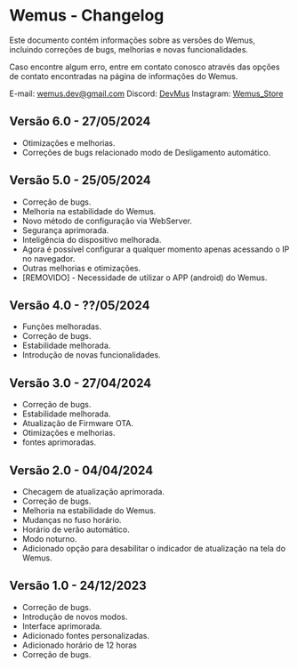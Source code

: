 # Wemus - Changelog

Este documento contém informações sobre as versões do Wemus, incluindo correções de bugs, melhorias e novas funcionalidades.

Caso encontre algum erro, entre em contato conosco através das opções de contato encontradas na página de informações do Wemus. 

E-mail: [wemus.dev@gmail.com](mailto:wemus.dev@gmail.com?subject=Help%20with%20Wemus)
Discord: [DevMus](https://discord.com/users/692385957592432691)
Instagram: [Wemus_Store](https://www.instagram.com/wemus_store)

## Versão 6.0 - 27/05/2024

- Otimizações e melhorias.
- Correções de bugs relacionado modo de Desligamento automático.
  
## Versão 5.0 - 25/05/2024

- Correção de bugs.
- Melhoria na estabilidade do Wemus.
- Novo método de configuração via WebServer.
- Segurança aprimorada.
- Inteligência do dispositivo melhorada.
- Agora é possível configurar a qualquer momento apenas acessando o IP no navegador.
- Outras melhorias e otimizações.
- [REMOVIDO] - Necessidade de utilizar o APP (android) do Wemus.

## Versão 4.0 - ??/05/2024

- Funções melhoradas.
- Correção de bugs.
- Estabilidade melhorada.
- Introdução de novas funcionalidades.

## Versão 3.0 - 27/04/2024

- Correção de bugs.
- Estabilidade melhorada.
- Atualização de Firmware OTA.
- Otimizações e melhorias.
- fontes aprimoradas.

## Versão 2.0 - 04/04/2024

- Checagem de atualização aprimorada.
- Correção de bugs.
- Melhoria na estabilidade do Wemus.
- Mudanças no fuso horário.
- Horário de verão automático.
- Modo noturno.
- Adicionado opção para desabilitar o indicador de atualização na tela do Wemus.

## Versão 1.0 - 24/12/2023

- Correção de bugs.
- Introdução de novos modos.
- Interface aprimorada.
- Adicionado fontes personalizadas.
- Adicionado horário de 12 horas
- Correção de bugs.
